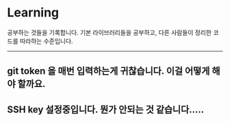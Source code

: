 # Learning
공부하는 것들을 기록합니다.
기본 라이브러리들을 공부하고, 다른 사람들이 정리한 코드를 따라하는 수준입니다.

---
git token 을 매번 입력하는게 귀찮습니다.
이걸 어떻게 해야 할까요.
---
SSH key 설정중입니다.
뭔가 안되는 것 같습니다.....
---

